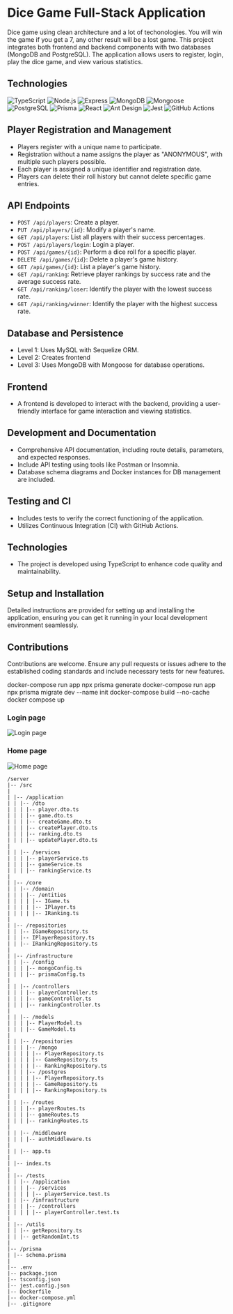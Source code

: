 # Dice Game Full-Stack Application

Dice game using clean architecture and a lot of techonologies. You will win the game if you get a 7, any other result will be a lost game. This project integrates both frontend and backend components with two databases (MongoDB and PostgreSQL). The application allows users to register, login, play the dice game, and view various statistics.

## Technologies

![TypeScript](https://img.shields.io/badge/-TypeScript-3178C6?style=flat-square&logo=typescript&logoColor=white)
![Node.js](https://img.shields.io/badge/-Node.js-339933?style=flat-square&logo=nodedotjs&logoColor=white)
![Express](https://img.shields.io/badge/-Express-000000?style=flat-square&logo=express&logoColor=white)
![MongoDB](https://img.shields.io/badge/-MongoDB-47A248?style=flat-square&logo=mongodb&logoColor=white)
![Mongoose](https://img.shields.io/badge/-Mongoose-880000?style=flat-square&logo=mongoose&logoColor=white)
![PostgreSQL](https://img.shields.io/badge/-PostgreSQL-336791?style=flat-square&logo=postgresql&logoColor=white)
![Prisma](https://img.shields.io/badge/-Prisma-2D3748?style=flat-square&logo=prisma&logoColor=white)
![React](https://img.shields.io/badge/-React-61DAFB?style=flat-square&logo=react&logoColor=black)
![Ant Design](https://img.shields.io/badge/-Ant_Design-0170FE?style=flat-square&logo=antdesign&logoColor=white)
![Jest](https://img.shields.io/badge/-Jest-C21325?style=flat-square&logo=jest&logoColor=white)
![GitHub Actions](https://img.shields.io/badge/-GitHub_Actions-2088FF?style=flat-square&logo=github-actions&logoColor=white)

## Player Registration and Management

- Players register with a unique name to participate.
- Registration without a name assigns the player as "ANONYMOUS", with multiple such players possible.
- Each player is assigned a unique identifier and registration date.
- Players can delete their roll history but cannot delete specific game entries.

## API Endpoints

- `POST /api/players`: Create a player.
- `PUT /api/players/{id}`: Modify a player's name.
- `GET /api/players`: List all players with their success percentages.
- `POST /api/players/login`: Login a player.
- `POST /api/games/{id}`: Perform a dice roll for a specific player.
- `DELETE /api/games/{id}`: Delete a player's game history.
- `GET /api/games/{id}`: List a player's game history.
- `GET /api/ranking`: Retrieve player rankings by success rate and the average success rate.
- `GET /api/ranking/loser`: Identify the player with the lowest success rate.
- `GET /api/ranking/winner`: Identify the player with the highest success rate.

## Database and Persistence

- Level 1: Uses MySQL with Sequelize ORM.
- Level 2: Creates frontend
- Level 3: Uses MongoDB with Mongoose for database operations.

## Frontend

- A frontend is developed to interact with the backend, providing a user-friendly interface for game interaction and viewing statistics.

## Development and Documentation

- Comprehensive API documentation, including route details, parameters, and expected responses.
- Include API testing using tools like Postman or Insomnia.
- Database schema diagrams and Docker instances for DB management are included.

## Testing and CI

- Includes tests to verify the correct functioning of the application.
- Utilizes Continuous Integration (CI) with GitHub Actions.

## Technologies

- The project is developed using TypeScript to enhance code quality and maintainability.

## Setup and Installation

Detailed instructions are provided for setting up and installing the application, ensuring you can get it running in your local development environment seamlessly.

## Contributions

Contributions are welcome. Ensure any pull requests or issues adhere to the established coding standards and include necessary tests for new features.



docker-compose run app npx prisma generate
docker-compose run app npx prisma migrate dev --name init
docker-compose build --no-cache
docker compose up

### Login page

![Login page](./login.png)

### Home page

![Home page](./home.png)

```
/server
|-- /src
|
| |-- /application
| | |-- /dto
| | | |-- player.dto.ts
| | | |-- game.dto.ts
| | | |-- createGame.dto.ts
| | | |-- createPlayer.dto.ts
| | | |-- ranking.dto.ts
| | | |-- updatePlayer.dto.ts
|
| | |-- /services
| | | |-- playerService.ts
| | | |-- gameService.ts
| | | |-- rankingService.ts
|
| |-- /core
| | |-- /domain
| | | |-- /entities
| | | | |-- IGame.ts
| | | | |-- IPlayer.ts
| | | | |-- IRanking.ts
|
| |-- /repositories
| | |-- IGameRepository.ts
| | |-- IPlayerRepository.ts
| | |-- IRankingRepository.ts
|
| |-- /infrastructure
| | |-- /config
| | | |-- mongoConfig.ts
| | | |-- prismaConfig.ts
|
| | |-- /controllers
| | | |-- playerController.ts
| | | |-- gameController.ts
| | | |-- rankingController.ts
|
| | |-- /models
| | | |-- PlayerModel.ts
| | | |-- GameModel.ts
|
| | |-- /repositories
| | | |-- /mongo
| | | | |-- PlayerRepository.ts
| | | | |-- GameRepository.ts
| | | | |-- RankingRepository.ts
| | | |-- /postgres
| | | | |-- PlayerRepository.ts
| | | | |-- GameRepository.ts
| | | | |-- RankingRepository.ts
|
| | |-- /routes
| | | |-- playerRoutes.ts
| | | |-- gameRoutes.ts
| | | |-- rankingRoutes.ts
|
| | |-- /middleware
| | | |-- authMiddleware.ts
|
| | |-- app.ts
|
| |-- index.ts
|
| |-- /tests
| | |-- /application
| | | |-- /services
| | | | |-- playerService.test.ts
| | |-- /infrastructure
| | | |-- /controllers
| | | | |-- playerController.test.ts
|
| |-- /utils
| | |-- getRepository.ts
| | |-- getRandomInt.ts
|
|-- /prisma
| |-- schema.prisma
|
|-- .env
|-- package.json
|-- tsconfig.json
|-- jest.config.json
|-- Dockerfile
|-- docker-compose.yml
|-- .gitignore
```
